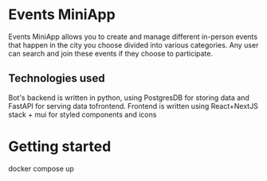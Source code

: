 # Events MiniApp

Events MiniApp allows you to create and manage different in-person events that happen in the city you choose divided into various categories. Any user can search and join these events if they choose to participate. 

## Technologies used
Bot's backend is written in python, using PostgresDB for storing data and FastAPI for serving data tofrontend.
Frontend is written using React+NextJS stack + mui for styled components and icons

# Getting started
docker compose up




